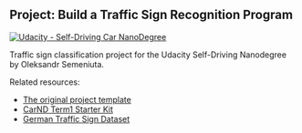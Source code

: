 ## Project: Build a Traffic Sign Recognition Program
[![Udacity - Self-Driving Car NanoDegree](https://s3.amazonaws.com/udacity-sdc/github/shield-carnd.svg)](http://www.udacity.com/drive)


Traffic sign classification project for the Udacity Self-Driving Nanodegree by Oleksandr Semeniuta.

Related resources:

 * [The original project template](https://github.com/udacity/CarND-LaneLines-P1)
 * [CarND Term1 Starter Kit](https://github.com/udacity/CarND-Term1-Starter-Kit)
 * [German Traffic Sign Dataset](http://benchmark.ini.rub.de/?section=gtsrb&subsection=dataset)
